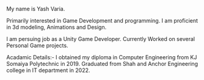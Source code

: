 My name is Yash Varia.

Primarily interested in Game Development and programming.
I am proficient in 3d modeling, Animations and Design.

I am persuing job as a Unity Game Developer.
Currently Worked on several Personal Game projects.

Acadamic Details:-
I obtained my diploma in Computer Engineering from KJ Somaiya Polytechnic in 2019.
Graduated from Shah and Anchor Engineering college in IT department in 2022.

<!---
Yash-Varia/Yash-Varia is a ✨ special ✨ repository because its `README.md` (this file) appears on your GitHub profile.
You can click the Preview link to take a look at your changes.
--->
